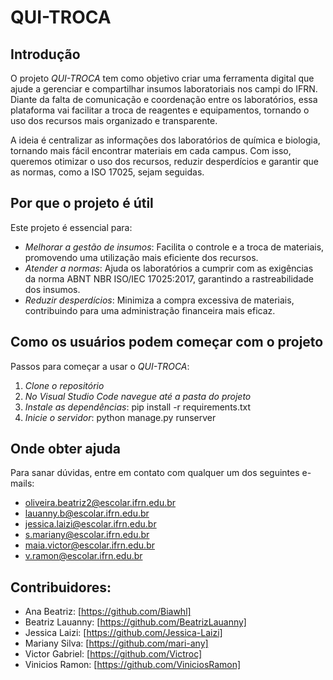 # QUI-TROCA

## Introdução

O projeto *QUI-TROCA* tem como objetivo criar uma ferramenta digital que ajude a gerenciar e compartilhar insumos laboratoriais nos campi do IFRN. Diante da falta de comunicação e coordenação entre os laboratórios, essa plataforma vai facilitar a troca de reagentes e equipamentos, tornando o uso dos recursos mais organizado e transparente.

A ideia é centralizar as informações dos laboratórios de química e biologia, tornando mais fácil encontrar materiais em cada campus. Com isso, queremos otimizar o uso dos recursos, reduzir desperdícios e garantir que as normas, como a ISO 17025, sejam seguidas. 

## Por que o projeto é útil

Este projeto é essencial para:

- *Melhorar a gestão de insumos*: Facilita o controle e a troca de materiais, promovendo uma utilização mais eficiente dos recursos.
- *Atender a normas*: Ajuda os laboratórios a cumprir com as exigências da norma ABNT NBR ISO/IEC 17025:2017, garantindo a rastreabilidade dos insumos.
- *Reduzir desperdícios*: Minimiza a compra excessiva de materiais, contribuindo para uma administração financeira mais eficaz.

## Como os usuários podem começar com o projeto

Passos para começar a usar o *QUI-TROCA*:

1. *Clone o repositório*
2. *No Visual Studio Code navegue até a pasta do projeto*
3. *Instale as dependências*: pip install -r requirements.txt
4. *Inicie o servidor*: python manage.py runserver

## Onde obter ajuda

Para sanar dúvidas, entre em contato com qualquer um dos seguintes e-mails:

- oliveira.beatriz2@escolar.ifrn.edu.br  
- lauanny.b@escolar.ifrn.edu.br  
- jessica.laizi@escolar.ifrn.edu.br  
- s.mariany@escolar.ifrn.edu.br  
- maia.victor@escolar.ifrn.edu.br  
- v.ramon@escolar.ifrn.edu.br

## Contribuidores:
- Ana Beatriz: [https://github.com/Biawhl]
- Beatriz Lauanny: [https://github.com/BeatrizLauanny]
- Jessica Laizi: [https://github.com/Jessica-Laizi]
- Mariany Silva: [https://github.com/mari-any]
- Victor Gabriel: [https://github.com/Victroc]
- Vinicios Ramon: [https://github.com/ViniciosRamon]





